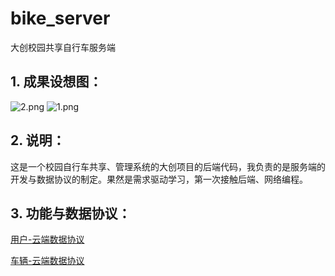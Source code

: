 # bike_server
大创校园共享自行车服务端

## 1. 成果设想图：
![2.png](https://z3.ax1x.com/2021/04/28/gPyIxA.png)
![1.png](https://z3.ax1x.com/2021/04/28/gPyTKI.png)

## 2. 说明：
这是一个校园自行车共享、管理系统的大创项目的后端代码，我负责的是服务端的开发与数据协议的制定。果然是需求驱动学习，第一次接触后端、网络编程。

## 3. 功能与数据协议：
[用户-云端数据协议](https://www.processon.com/view/link/6067ffe3f346fb0aa9839aa3)

[车辆-云端数据协议](https://www.processon.com/view/link/6066f1fce0b34d282990f9b0)
